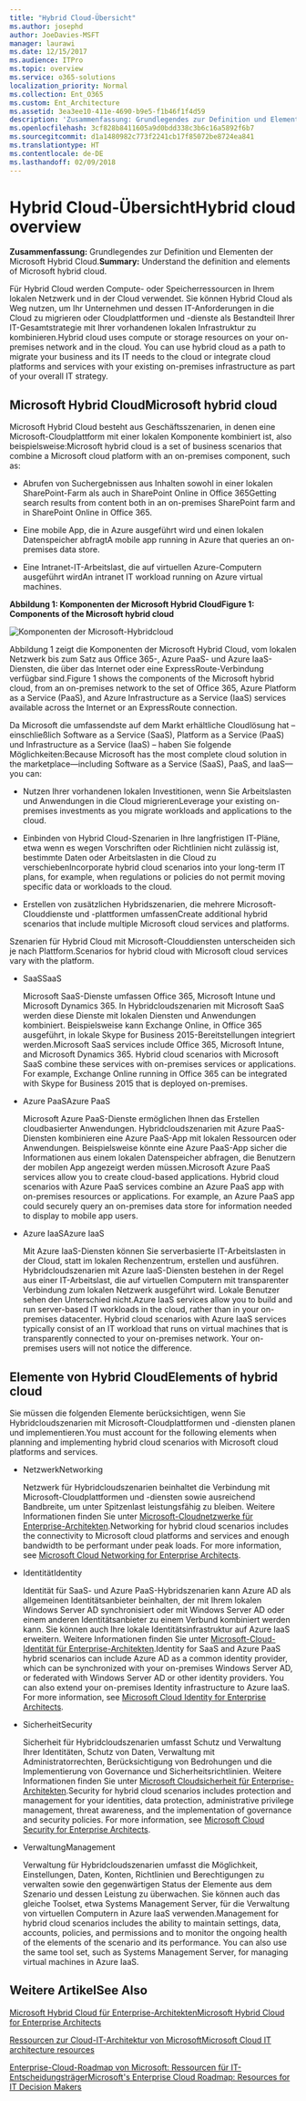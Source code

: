 ```yaml
---
title: "Hybrid Cloud-Übersicht"
ms.author: josephd
author: JoeDavies-MSFT
manager: laurawi
ms.date: 12/15/2017
ms.audience: ITPro
ms.topic: overview
ms.service: o365-solutions
localization_priority: Normal
ms.collection: Ent_O365
ms.custom: Ent_Architecture
ms.assetid: 3ea3ee10-411e-4690-b9e5-f1b46f1f4d59
description: 'Zusammenfassung: Grundlegendes zur Definition und Elementen der Microsoft Hybrid Cloud.'
ms.openlocfilehash: 3cf828b8411605a9d0bdd338c3b6c16a5892f6b7
ms.sourcegitcommit: d1a1480982c773f2241cb17f85072be8724ea841
ms.translationtype: HT
ms.contentlocale: de-DE
ms.lasthandoff: 02/09/2018
---
```

# <a name="hybrid-cloud-overview"></a><span data-ttu-id="a0e46-103">Hybrid Cloud-Übersicht</span><span class="sxs-lookup"><span data-stu-id="a0e46-103">Hybrid cloud overview</span></span>

 <span data-ttu-id="a0e46-104">**Zusammenfassung:** Grundlegendes zur Definition und Elementen der Microsoft Hybrid Cloud.</span><span class="sxs-lookup"><span data-stu-id="a0e46-104">**Summary:** Understand the definition and elements of Microsoft hybrid cloud.</span></span>
  
<span data-ttu-id="a0e46-p101">Für Hybrid Cloud werden Compute- oder Speicherressourcen in Ihrem lokalen Netzwerk und in der Cloud verwendet. Sie können Hybrid Cloud als Weg nutzen, um Ihr Unternehmen und dessen IT-Anforderungen in die Cloud zu migrieren oder Cloudplattformen und -dienste als Bestandteil Ihrer IT-Gesamtstrategie mit Ihrer vorhandenen lokalen Infrastruktur zu kombinieren.</span><span class="sxs-lookup"><span data-stu-id="a0e46-p101">Hybrid cloud uses compute or storage resources on your on-premises network and in the cloud. You can use hybrid cloud as a path to migrate your business and its IT needs to the cloud or integrate cloud platforms and services with your existing on-premises infrastructure as part of your overall IT strategy.</span></span>
  
## <a name="microsoft-hybrid-cloud"></a><span data-ttu-id="a0e46-107">Microsoft Hybrid Cloud</span><span class="sxs-lookup"><span data-stu-id="a0e46-107">Microsoft hybrid cloud</span></span>

<span data-ttu-id="a0e46-108">Microsoft Hybrid Cloud besteht aus Geschäftsszenarien, in denen eine Microsoft-Cloudplattform mit einer lokalen Komponente kombiniert ist, also beispielsweise:</span><span class="sxs-lookup"><span data-stu-id="a0e46-108">Microsoft hybrid cloud is a set of business scenarios that combine a Microsoft cloud platform with an on-premises component, such as:</span></span> 
  
- <span data-ttu-id="a0e46-109">Abrufen von Suchergebnissen aus Inhalten sowohl in einer lokalen SharePoint-Farm als auch in SharePoint Online in Office 365</span><span class="sxs-lookup"><span data-stu-id="a0e46-109">Getting search results from content both in an on-premises SharePoint farm and in SharePoint Online in Office 365.</span></span>
    
- <span data-ttu-id="a0e46-110">Eine mobile App, die in Azure ausgeführt wird und einen lokalen Datenspeicher abfragt</span><span class="sxs-lookup"><span data-stu-id="a0e46-110">A mobile app running in Azure that queries an on-premises data store.</span></span>
    
- <span data-ttu-id="a0e46-111">Eine Intranet-IT-Arbeitslast, die auf virtuellen Azure-Computern ausgeführt wird</span><span class="sxs-lookup"><span data-stu-id="a0e46-111">An intranet IT workload running on Azure virtual machines.</span></span>
    
<span data-ttu-id="a0e46-112">**Abbildung 1: Komponenten der Microsoft Hybrid Cloud**</span><span class="sxs-lookup"><span data-stu-id="a0e46-112">**Figure 1: Components of the Microsoft hybrid cloud**</span></span>

![Komponenten der Microsoft-Hybridcloud](images/Hybrid_Poster/MS_Hybrid_Cloud.png)
  
<span data-ttu-id="a0e46-114">Abbildung 1 zeigt die Komponenten der Microsoft Hybrid Cloud, vom lokalen Netzwerk bis zum Satz aus Office 365-, Azure PaaS- und Azure IaaS-Diensten, die über das Internet oder eine ExpressRoute-Verbindung verfügbar sind.</span><span class="sxs-lookup"><span data-stu-id="a0e46-114">Figure 1 shows the components of the Microsoft hybrid cloud, from an on-premises network to the set of Office 365, Azure Platform as a Service (PaaS), and Azure Infrastructure as a Service (IaaS) services available across the Internet or an ExpressRoute connection.</span></span>
  
<span data-ttu-id="a0e46-115">Da Microsoft die umfassendste auf dem Markt erhältliche Cloudlösung hat – einschließlich Software as a Service (SaaS), Platform as a Service (PaaS) und Infrastructure as a Service (IaaS) – haben Sie folgende Möglichkeiten:</span><span class="sxs-lookup"><span data-stu-id="a0e46-115">Because Microsoft has the most complete cloud solution in the marketplace—including Software as a Service (SaaS), PaaS, and IaaS—you can:</span></span>
  
- <span data-ttu-id="a0e46-116">Nutzen Ihrer vorhandenen lokalen Investitionen, wenn Sie Arbeitslasten und Anwendungen in die Cloud migrieren</span><span class="sxs-lookup"><span data-stu-id="a0e46-116">Leverage your existing on-premises investments as you migrate workloads and applications to the cloud.</span></span>
    
- <span data-ttu-id="a0e46-117">Einbinden von Hybrid Cloud-Szenarien in Ihre langfristigen IT-Pläne, etwa wenn es wegen Vorschriften oder Richtlinien nicht zulässig ist, bestimmte Daten oder Arbeitslasten in die Cloud zu verschieben</span><span class="sxs-lookup"><span data-stu-id="a0e46-117">Incorporate hybrid cloud scenarios into your long-term IT plans, for example, when regulations or policies do not permit moving specific data or workloads to the cloud.</span></span>
    
- <span data-ttu-id="a0e46-118">Erstellen von zusätzlichen Hybridszenarien, die mehrere Microsoft-Clouddienste und -plattformen umfassen</span><span class="sxs-lookup"><span data-stu-id="a0e46-118">Create additional hybrid scenarios that include multiple Microsoft cloud services and platforms.</span></span>
    
<span data-ttu-id="a0e46-119">Szenarien für Hybrid Cloud mit Microsoft-Clouddiensten unterscheiden sich je nach Plattform.</span><span class="sxs-lookup"><span data-stu-id="a0e46-119">Scenarios for hybrid cloud with Microsoft cloud services vary with the platform.</span></span>
  
- <span data-ttu-id="a0e46-120">SaaS</span><span class="sxs-lookup"><span data-stu-id="a0e46-120">SaaS</span></span>
    
    <span data-ttu-id="a0e46-p102">Microsoft SaaS-Dienste umfassen Office 365, Microsoft Intune und Microsoft Dynamics 365. In Hybridcloudszenarien mit Microsoft SaaS werden diese Dienste mit lokalen Diensten und Anwendungen kombiniert. Beispielsweise kann Exchange Online, in Office 365 ausgeführt, in lokale Skype for Business 2015-Bereitstellungen integriert werden.</span><span class="sxs-lookup"><span data-stu-id="a0e46-p102">Microsoft SaaS services include Office 365, Microsoft Intune, and Microsoft Dynamics 365. Hybrid cloud scenarios with Microsoft SaaS combine these services with on-premises services or applications. For example, Exchange Online running in Office 365 can be integrated with Skype for Business 2015 that is deployed on-premises.</span></span>
    
- <span data-ttu-id="a0e46-124">Azure PaaS</span><span class="sxs-lookup"><span data-stu-id="a0e46-124">Azure PaaS</span></span>
    
    <span data-ttu-id="a0e46-p103">Microsoft Azure PaaS-Dienste ermöglichen Ihnen das Erstellen cloudbasierter Anwendungen. Hybridcloudszenarien mit Azure PaaS-Diensten kombinieren eine Azure PaaS-App mit lokalen Ressourcen oder Anwendungen. Beispielsweise könnte eine Azure PaaS-App sicher die Informationen aus einem lokalen Datenspeicher abfragen, die Benutzern der mobilen App angezeigt werden müssen.</span><span class="sxs-lookup"><span data-stu-id="a0e46-p103">Microsoft Azure PaaS services allow you to create cloud-based applications. Hybrid cloud scenarios with Azure PaaS services combine an Azure PaaS app with on-premises resources or applications. For example, an Azure PaaS app could securely query an on-premises data store for information needed to display to mobile app users.</span></span>
    
- <span data-ttu-id="a0e46-128">Azure IaaS</span><span class="sxs-lookup"><span data-stu-id="a0e46-128">Azure IaaS</span></span>
    
    <span data-ttu-id="a0e46-p104">Mit Azure IaaS-Diensten können Sie serverbasierte IT-Arbeitslasten in der Cloud, statt im lokalen Rechenzentrum, erstellen und ausführen. Hybridcloudszenarien mit Azure IaaS-Diensten bestehen in der Regel aus einer IT-Arbeitslast, die auf virtuellen Computern mit transparenter Verbindung zum lokalen Netzwerk ausgeführt wird. Lokale Benutzer sehen den Unterschied nicht.</span><span class="sxs-lookup"><span data-stu-id="a0e46-p104">Azure IaaS services allow you to build and run server-based IT workloads in the cloud, rather than in your on-premises datacenter. Hybrid cloud scenarios with Azure IaaS services typically consist of an IT workload that runs on virtual machines that is transparently connected to your on-premises network. Your on-premises users will not notice the difference.</span></span>
    
## <a name="elements-of-hybrid-cloud"></a><span data-ttu-id="a0e46-132">Elemente von Hybrid Cloud</span><span class="sxs-lookup"><span data-stu-id="a0e46-132">Elements of hybrid cloud</span></span>

<span data-ttu-id="a0e46-133">Sie müssen die folgenden Elemente berücksichtigen, wenn Sie Hybridcloudszenarien mit Microsoft-Cloudplattformen und -diensten planen und implementieren.</span><span class="sxs-lookup"><span data-stu-id="a0e46-133">You must account for the following elements when planning and implementing hybrid cloud scenarios with Microsoft cloud platforms and services.</span></span>
  
- <span data-ttu-id="a0e46-134">Netzwerk</span><span class="sxs-lookup"><span data-stu-id="a0e46-134">Networking</span></span>
    
    <span data-ttu-id="a0e46-p105">Netzwerk für Hybridcloudszenarien beinhaltet die Verbindung mit Microsoft-Cloudplattformen und -diensten sowie ausreichend Bandbreite, um unter Spitzenlast leistungsfähig zu bleiben. Weitere Informationen finden Sie unter [Microsoft-Cloudnetzwerke für Enterprise-Architekten](microsoft-cloud-networking-for-enterprise-architects.md).</span><span class="sxs-lookup"><span data-stu-id="a0e46-p105">Networking for hybrid cloud scenarios includes the connectivity to Microsoft cloud platforms and services and enough bandwidth to be performant under peak loads. For more information, see [Microsoft Cloud Networking for Enterprise Architects](microsoft-cloud-networking-for-enterprise-architects.md).</span></span>
    
- <span data-ttu-id="a0e46-137">Identität</span><span class="sxs-lookup"><span data-stu-id="a0e46-137">Identity</span></span>
    
    <span data-ttu-id="a0e46-p106">Identität für SaaS- und Azure PaaS-Hybridszenarien kann Azure AD als allgemeinen Identitätsanbieter beinhalten, der mit Ihrem lokalen Windows Server AD synchronisiert oder mit Windows Server AD oder einem anderen Identitätsanbieter zu einem Verbund kombiniert werden kann. Sie können auch Ihre lokale Identitätsinfrastruktur auf Azure IaaS erweitern. Weitere Informationen finden Sie unter [Microsoft-Cloud-Identität für Enterprise-Architekten](microsoft-cloud-identity-for-enterprise-architects.md).</span><span class="sxs-lookup"><span data-stu-id="a0e46-p106">Identity for SaaS and Azure PaaS hybrid scenarios can include Azure AD as a common identity provider, which can be synchronized with your on-premises Windows Server AD, or federated with Windows Server AD or other identity providers. You can also extend your on-premises Identity infrastructure to Azure IaaS. For more information, see [Microsoft Cloud Identity for Enterprise Architects](microsoft-cloud-identity-for-enterprise-architects.md).</span></span>
    
- <span data-ttu-id="a0e46-141">Sicherheit</span><span class="sxs-lookup"><span data-stu-id="a0e46-141">Security</span></span>
    
    <span data-ttu-id="a0e46-p107">Sicherheit für Hybridcloudszenarien umfasst Schutz und Verwaltung Ihrer Identitäten, Schutz von Daten, Verwaltung mit Administratorrechten, Berücksichtigung von Bedrohungen und die Implementierung von Governance und Sicherheitsrichtlinien. Weitere Informationen finden Sie unter [Microsoft Cloudsicherheit für Enterprise-Architekten](https://technet.microsoft.com/library/dn919927.aspx#security).</span><span class="sxs-lookup"><span data-stu-id="a0e46-p107">Security for hybrid cloud scenarios includes protection and management for your identities, data protection, administrative privilege management, threat awareness, and the implementation of governance and security policies. For more information, see [Microsoft Cloud Security for Enterprise Architects](https://technet.microsoft.com/library/dn919927.aspx#security).</span></span>
    
- <span data-ttu-id="a0e46-144">Verwaltung</span><span class="sxs-lookup"><span data-stu-id="a0e46-144">Management</span></span>
    
    <span data-ttu-id="a0e46-p108">Verwaltung für Hybridcloudszenarien umfasst die Möglichkeit, Einstellungen, Daten, Konten, Richtlinien und Berechtigungen zu verwalten sowie den gegenwärtigen Status der Elemente aus dem Szenario und dessen Leistung zu überwachen. Sie können auch das gleiche Toolset, etwa Systems Management Server, für die Verwaltung von virtuellen Computern in Azure IaaS verwenden.</span><span class="sxs-lookup"><span data-stu-id="a0e46-p108">Management for hybrid cloud scenarios includes the ability to maintain settings, data, accounts, policies, and permissions and to monitor the ongoing health of the elements of the scenario and its performance. You can also use the same tool set, such as Systems Management Server, for managing virtual machines in Azure IaaS.</span></span>
    
## <a name="see-also"></a><span data-ttu-id="a0e46-147">Weitere Artikel</span><span class="sxs-lookup"><span data-stu-id="a0e46-147">See Also</span></span>

[<span data-ttu-id="a0e46-148">Microsoft Hybrid Cloud für Enterprise-Architekten</span><span class="sxs-lookup"><span data-stu-id="a0e46-148">Microsoft Hybrid Cloud for Enterprise Architects</span></span>](microsoft-hybrid-cloud-for-enterprise-architects.md)
  
[<span data-ttu-id="a0e46-149">Ressourcen zur Cloud-IT-Architektur von Microsoft</span><span class="sxs-lookup"><span data-stu-id="a0e46-149">Microsoft Cloud IT architecture resources</span></span>](microsoft-cloud-it-architecture-resources.md)

[<span data-ttu-id="a0e46-150">Enterprise-Cloud-Roadmap von Microsoft: Ressourcen für IT-Entscheidungsträger</span><span class="sxs-lookup"><span data-stu-id="a0e46-150">Microsoft's Enterprise Cloud Roadmap: Resources for IT Decision Makers</span></span>](https://sway.com/FJ2xsyWtkJc2taRD)
 


